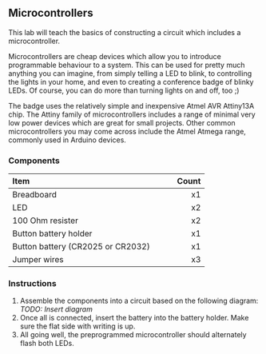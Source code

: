 ## Microcontrollers
This lab will teach the basics of constructing a circuit which includes a microcontroller.

Microcontrollers are cheap devices which allow you to introduce programmable behaviour to a system. This can be used for pretty much anything you can imagine, from simply telling a LED to blink, to controlling the lights in your home, and even to creating a conference badge of blinky LEDs. Of course, you can do more than turning lights on and off, too ;)

The badge uses the relatively simple and inexpensive Atmel AVR Attiny13A chip. The Attiny family of microcontrollers includes a range of minimal very low power devices which are great for small projects. Other common microcontrollers you may come across include the Atmel Atmega range, commonly used in Arduino devices.

### Components
| Item &nbsp; &nbsp; &nbsp; &nbsp; &nbsp; &nbsp; &nbsp; &nbsp; &nbsp; &nbsp; &nbsp; &nbsp; &nbsp; &nbsp; &nbsp;&nbsp; &nbsp; &nbsp; &nbsp; &nbsp; &nbsp; &nbsp; &nbsp; &nbsp; &nbsp; &nbsp; &nbsp; &nbsp; &nbsp; | &nbsp; &nbsp; &nbsp; &nbsp; Count |
| --------------------------------- |-------:|
| Breadboard                        |     x1 |
| LED                               |     x2 |
| 100 Ohm resister                  |     x2 |
| Button battery holder             |     x1 |
| Button battery (CR2025 or CR2032) |     x1 |
| Jumper wires                      |     x3 |

### Instructions
1. Assemble the components into a circuit based on the following diagram:
*TODO: Insert diagram*
2. Once all is connected, insert the battery into the battery holder. Make sure the flat side with writing is up.
3. All going well, the preprogrammed microcontroller should alternately flash both LEDs.

